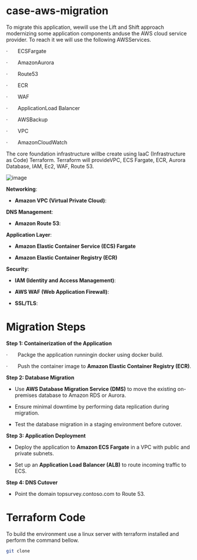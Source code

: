 # case-aws-migration

To migrate this application, wewill use the Lift and Shift approach modernizing some application components anduse the AWS cloud service provider. To reach it we will use the following AWSServices.

·       ECSFargate

·       AmazonAurora

·       Route53

·       ECR

·       WAF

·       ApplicationLoad Balancer

·       AWSBackup

·       VPC

·       AmazonCloudWatch

The core foundation infrastructure willbe create using IaaC (Infrastructure as Code) Terraform. Terraform will provideVPC, ECS Fargate, ECR, Aurora Database, IAM, Ec2, WAF, Route 53.

![image](https://github.com/user-attachments/assets/8da42379-82e0-4231-a981-7e186af9ed2d)



**Networking**:

*   **Amazon VPC (Virtual Private Cloud)**:
    

**DNS Management**:

*   **Amazon Route 53**:
    

**Application Layer**:

*   **Amazon Elastic Container Service (ECS) Fargate**
    

*   **Amazon Elastic Container Registry (ECR)**
    

**Security**:

*   **IAM (Identity and Access Management)**:
    

*   **AWS WAF (Web Application Firewall)**:
    

*   **SSL/TLS**:


Migration Steps
===============

**Step 1: Containerization of the Application**

·       Packge the application runningin docker using docker build.

·       Push the container image to **Amazon Elastic Container Registry (ECR)**.

**Step 2: Database Migration**

*   Use **AWS Database Migration Service (DMS)** to move the existing on-premises database to Amazon RDS or Aurora.
    

*   Ensure minimal downtime by performing data replication during migration.
    

*   Test the database migration in a staging environment before cutover.
    

**Step 3: Application Deployment**

*   Deploy the application to **Amazon ECS Fargate** in a VPC with public and private subnets.
    

*   Set up an **Application Load Balancer (ALB)** to route incoming traffic to ECS.
 

**Step 4: DNS Cutover**

*   Point the domain topsurvey.contoso.com to Route 53.

Terraform Code
==============

To build the environment use a linux server with terraform installed and perform the command bellow.

```sh
git clone 

```
